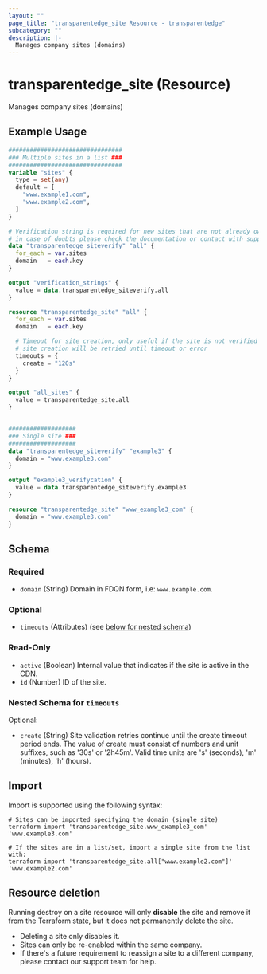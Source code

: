 ```yaml
---
layout: ""
page_title: "transparentedge_site Resource - transparentedge"
subcategory: ""
description: |-
  Manages company sites (domains)
---
```


# transparentedge_site (Resource)

Manages company sites (domains)

## Example Usage

```terraform
################################
### Multiple sites in a list ###
################################
variable "sites" {
  type = set(any)
  default = [
    "www.example1.com",
    "www.example2.com",
  ]
}

# Verification string is required for new sites that are not already owned
# in case of doubts please check the documentation or contact with support
data "transparentedge_siteverify" "all" {
  for_each = var.sites
  domain   = each.key
}

output "verification_strings" {
  value = data.transparentedge_siteverify.all
}

resource "transparentedge_site" "all" {
  for_each = var.sites
  domain   = each.key

  # Timeout for site creation, only useful if the site is not verified
  # site creation will be retried until timeout or error
  timeouts = {
    create = "120s"
  }
}

output "all_sites" {
  value = transparentedge_site.all
}


###################
### Single site ###
###################
data "transparentedge_siteverify" "example3" {
  domain = "www.example3.com"
}

output "example3_verifycation" {
  value = data.transparentedge_siteverify.example3
}

resource "transparentedge_site" "www_example3_com" {
  domain = "www.example3.com"
}
```

<!-- schema generated by tfplugindocs -->
## Schema

### Required

- `domain` (String) Domain in FDQN form, i.e: `www.example.com`.

### Optional

- `timeouts` (Attributes) (see [below for nested schema](#nestedatt--timeouts))

### Read-Only

- `active` (Boolean) Internal value that indicates if the site is active in the CDN.
- `id` (Number) ID of the site.

<a id="nestedatt--timeouts"></a>
### Nested Schema for `timeouts`

Optional:

- `create` (String) Site validation retries continue until the create timeout period ends. The value of create must consist of numbers and unit suffixes, such as '30s' or '2h45m'. Valid time units are 's' (seconds), 'm' (minutes), 'h' (hours).

## Import

Import is supported using the following syntax:

```shell
# Sites can be imported specifying the domain (single site)
terraform import 'transparentedge_site.www_example3_com' 'www.example3.com'

# If the sites are in a list/set, import a single site from the list with:
terraform import 'transparentedge_site.all["www.example2.com"]' 'www.example2.com'
```

## Resource deletion

Running destroy on a site resource will only **disable** the site and remove it from the Terraform state, but it does not permanently delete the site.

- Deleting a site only disables it.
- Sites can only be re-enabled within the same company.
- If there's a future requirement to reassign a site to a different company, please contact our support team for help.
